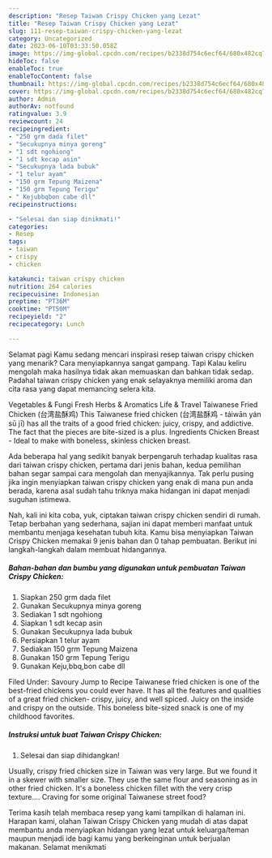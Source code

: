```yaml
---
description: "Resep Taiwan Crispy Chicken yang Lezat"
title: "Resep Taiwan Crispy Chicken yang Lezat"
slug: 111-resep-taiwan-crispy-chicken-yang-lezat
category: Uncategorized
date: 2023-06-10T03:33:50.058Z
image: https://img-global.cpcdn.com/recipes/b2338d754c6ecf64/680x482cq70/taiwan-crispy-chicken-foto-resep-utama.jpg
hideToc: false
enableToc: true
enableTocContent: false
thumbnail: https://img-global.cpcdn.com/recipes/b2338d754c6ecf64/680x482cq70/taiwan-crispy-chicken-foto-resep-utama.jpg
cover: https://img-global.cpcdn.com/recipes/b2338d754c6ecf64/680x482cq70/taiwan-crispy-chicken-foto-resep-utama.jpg
author: Admin
authorAv: notfound
ratingvalue: 3.9
reviewcount: 24
recipeingredient:
- "250 grm dada filet"
- "Secukupnya minya goreng"
- "1 sdt ngohiong"
- "1 sdt kecap asin"
- "Secukupnya lada bubuk"
- "1 telur ayam"
- "150 grm Tepung Maizena"
- "150 grm Tepung Terigu"
- " Kejubbqbon cabe dll"
recipeinstructions:

- "Selesai dan siap dinikmati!"
categories:
- Resep
tags:
- taiwan
- crispy
- chicken

katakunci: taiwan crispy chicken 
nutrition: 264 calories
recipecuisine: Indonesian
preptime: "PT36M"
cooktime: "PT50M"
recipeyield: "2"
recipecategory: Lunch

---
```



Selamat pagi Kamu sedang mencari inspirasi resep taiwan crispy chicken yang menarik? Cara menyiapkannya sangat gampang. Tapi Kalau keliru mengolah maka hasilnya tidak akan memuaskan dan bahkan tidak sedap. Padahal taiwan crispy chicken yang enak selayaknya memiliki aroma dan cita rasa yang dapat memancing selera kita.


Vegetables &amp; Fungi Fresh Herbs &amp; Aromatics Life &amp; Travel Taiwanese Fried Chicken (台湾盐酥鸡) This Taiwanese fried chicken (台湾盐酥鸡 - táiwān yán sū jī) has all the traits of a good fried chicken: juicy, crispy, and addictive. The fact that the pieces are bite-sized is a plus. Ingredients Chicken Breast - Ideal to make with boneless, skinless chicken breast.

Ada beberapa hal yang sedikit banyak berpengaruh terhadap kualitas rasa dari taiwan crispy chicken, pertama dari jenis bahan, kedua pemilihan bahan segar sampai cara mengolah dan menyajikannya. Tak perlu pusing jika ingin menyiapkan taiwan crispy chicken yang enak di mana pun anda berada, karena asal sudah tahu triknya maka hidangan ini dapat menjadi suguhan istimewa.


Nah, kali ini kita coba, yuk, ciptakan taiwan crispy chicken sendiri di rumah. Tetap berbahan yang sederhana, sajian ini dapat memberi manfaat untuk membantu menjaga kesehatan tubuh kita. Kamu bisa menyiapkan Taiwan Crispy Chicken memakai 9 jenis bahan dan 0 tahap pembuatan. Berikut ini langkah-langkah dalam membuat hidangannya.

<!--inarticleads1-->

##### Bahan-bahan dan bumbu yang digunakan untuk pembuatan Taiwan Crispy Chicken:

1. Siapkan 250 grm dada filet
1. Gunakan Secukupnya minya goreng
1. Sediakan 1 sdt ngohiong
1. Siapkan 1 sdt kecap asin
1. Gunakan Secukupnya lada bubuk
1. Persiapkan 1 telur ayam
1. Sediakan 150 grm Tepung Maizena
1. Gunakan 150 grm Tepung Terigu
1. Gunakan  Keju,bbq,bon cabe dll


Filed Under: Savoury Jump to Recipe Taiwanese fried chicken is one of the best-fried chickens you could ever have. It has all the features and qualities of a great fried chicken- crispy, juicy, and well spiced. Juicy on the inside and crispy on the outside. This boneless bite-sized snack is one of my childhood favorites. 

<!--inarticleads2-->

##### Instruksi untuk buat Taiwan Crispy Chicken:


1. Selesai dan siap dihidangkan!

Usually, crispy fried chicken size in Taiwan was very large. But we found it in a skewer with smaller size. They use the same flour and seasoning as in other fried chicken. It&#39;s a boneless chicken fillet with the very crisp texture…. Craving for some original Taiwanese street food? 

Terima kasih telah membaca resep yang kami tampilkan di halaman ini. Harapan kami, olahan Taiwan Crispy Chicken yang mudah di atas dapat membantu anda menyiapkan hidangan yang lezat untuk keluarga/teman maupun menjadi ide bagi kamu yang berkeinginan untuk berjualan makanan. Selamat menikmati
